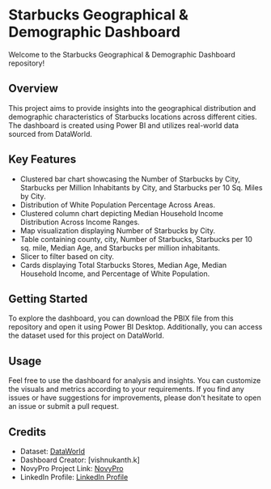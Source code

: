 # Starbucks Geographical & Demographic Dashboard

Welcome to the Starbucks Geographical & Demographic Dashboard repository!

## Overview

This project aims to provide insights into the geographical distribution and demographic characteristics of Starbucks locations across different cities. The dashboard is created using Power BI and utilizes real-world data sourced from DataWorld.

## Key Features

- Clustered bar chart showcasing the Number of Starbucks by City, Starbucks per Million Inhabitants by City, and Starbucks per 10 Sq. Miles by City.
- Distribution of White Population Percentage Across Areas.
- Clustered column chart depicting Median Household Income Distribution Across Income Ranges.
- Map visualization displaying Number of Starbucks by City.
- Table containing county, city, Number of Starbucks, Starbucks per 10 sq. mile, Median Age, and Starbucks per million inhabitants.
- Slicer to filter based on city.
- Cards displaying Total Starbucks Stores, Median Age, Median Household Income, and Percentage of White Population.

## Getting Started

To explore the dashboard, you can download the PBIX file from this repository and open it using Power BI Desktop. Additionally, you can access the dataset used for this project on DataWorld.

## Usage

Feel free to use the dashboard for analysis and insights. You can customize the visuals and metrics according to your requirements. If you find any issues or have suggestions for improvements, please don't hesitate to open an issue or submit a pull request.

## Credits

- Dataset: [DataWorld](https://data.world/alice-c/starbucks)
- Dashboard Creator: [vishnukanth.k]
- NovyPro Project Link: [NovyPro](https://www.novypro.com/project/starbucks-geographical--demographic-dashboard-)
- LinkedIn Profile: [LinkedIn Profile](https://www.linkedin.com/in/vishnukanth-k-a5552327b/)


